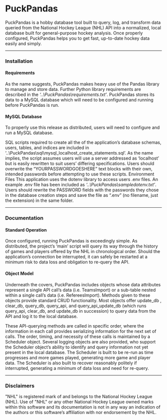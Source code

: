 # **PuckPandas**

PuckPandas is a hobby database tool built to query, log, and transform data queried from the National Hockey League (NHL) API into a normalized, local database built for general-purpose hockey analysis. Once properly configured, PuckPandas helps you to get fast, up-to-date hockey data easily and simply.
________________________________________
### **Installation**

#### Requirements

As the name suggests, PuckPandas makes heavy use of the Pandas library to manage and store data. Further Python library requirements are described in the _‘..\PuckPandas\requirements.txt’_.  PuckPandas stores its data to a MySQL database which will need to be configured and running before PuckPandas is run.

#### MySQL Database
To properly use this release as distributed, users will need to configure and run a MySQL database. 

SQL scripts required to create all the of the application’s database schemas, users, tables, and indices are included in ‘..\PuckPandas\sql\mysql_localhost_create_statements.sql’. As the name implies, the script assumes users will use a server addressed as ‘localhost’ but is easily rewritten to suit users’ differing specifications. Users should overwrite the “YOURPASSWORDGOESHERE” text blocks with their own, intended passwords before attempting to use these scripts. 
Environment Files
This application uses the dotenv library to access users .env files. An example .env file has been included as _‘..\PuckPandas\sampledotenv.txt’_. Users should rewrite the PASSWORD fields with the passwords they chose in the database creation steps and save the file as “.env” (no filename, just the extension) in the same folder.
________________________________________
### **Documentation**

#### Standard Operation

Once configured, running PuckPandas is exceedingly simple.
As distributed, the project’s ‘main’ script will query its way through the history of games and players offered by the NHL in chronological order. Should the application’s connection be interrupted, it can safely be restarted at a minimum risk to data loss and obligation to re-query the API. 

#### Object Model
Underneath the covers, PuckPandas includes objects whose data attributes represent a single API call’s data (i.e. TeamsImport) or a sub-table nested within a single call’s data (i.e. RefereesImport). Methods given to these objects provide standard CRUD functionality. Most objects offer update_db , clear_db, query_db, query_api, and query_api_update_db (which runs query_api, clear_db, and update_db in succession) to query data from the API and log it to the local database. 

These API-querying methods are called in specific order, where the information in each call provides serializing information for the next set of calls. 
The order, timing, and necessity of these calls is maintained by a Scheduler object. Several logging objects are also provided, who support the Scheduler object’s ability to identify and query information not yet present in the local database. The Scheduler is built to be re-run as time progresses and more games played, generating more game and player data. The Scheduler is also built to recover reasonably politely if interrupted, generating a minimum of data loss and need for re-query.
________________________________________
### **Disclaimers**

"NHL" is registered mark of and belongs to the National Hockey League (NHL). Use of "NHL"
or any other National Hockey League owned marks within this software and its documentation is not
in any way an indication of the authors or this software’s affiliation with nor endorsement by the NHL.

